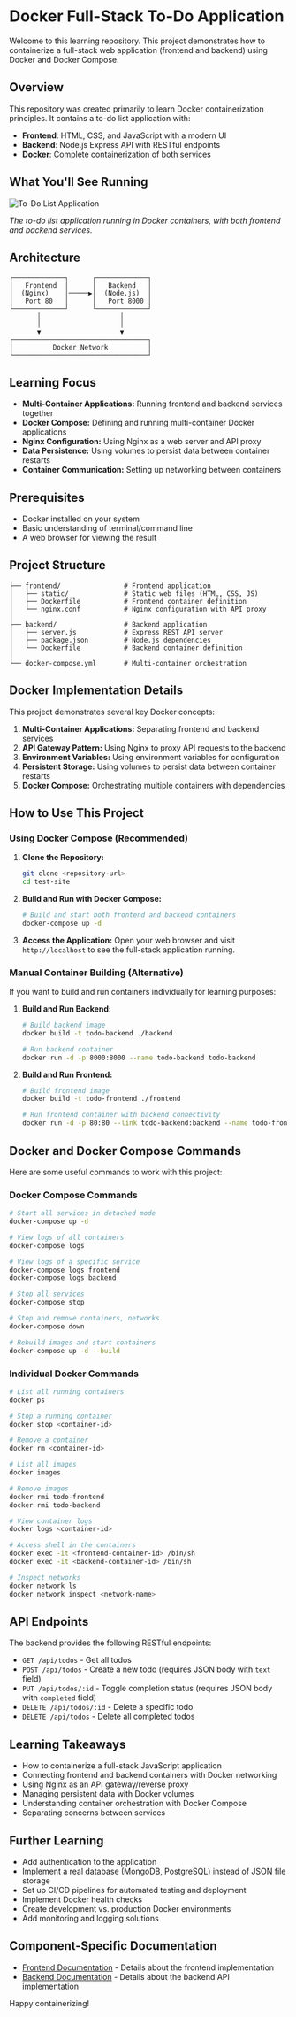 # Docker Full-Stack To-Do Application

Welcome to this learning repository. This project demonstrates how to containerize a full-stack web application (frontend and backend) using Docker and Docker Compose.

## Overview

This repository was created primarily to learn Docker containerization principles. It contains a to-do list application with:
- **Frontend**: HTML, CSS, and JavaScript with a modern UI
- **Backend**: Node.js Express API with RESTful endpoints
- **Docker**: Complete containerization of both services

## What You'll See Running

![To-Do List Application](frontend/public/readme/test-site-demo.png)

*The to-do list application running in Docker containers, with both frontend and backend services.*

## Architecture

```
┌─────────────┐      ┌─────────────┐
│   Frontend  │      │   Backend   │
│  (Nginx)    │─────▶│  (Node.js)  │
│   Port 80   │      │   Port 8000 │
└─────────────┘      └─────────────┘
       │                    │
       │                    │
       ▼                    ▼
┌──────────────────────────────────┐
│          Docker Network          │
└──────────────────────────────────┘
```

## Learning Focus

- **Multi-Container Applications:** Running frontend and backend services together
- **Docker Compose:** Defining and running multi-container Docker applications
- **Nginx Configuration:** Using Nginx as a web server and API proxy
- **Data Persistence:** Using volumes to persist data between container restarts
- **Container Communication:** Setting up networking between containers

## Prerequisites

- Docker installed on your system
- Basic understanding of terminal/command line
- A web browser for viewing the result

## Project Structure

```
├── frontend/                # Frontend application
│   ├── static/              # Static web files (HTML, CSS, JS)
│   ├── Dockerfile           # Frontend container definition
│   └── nginx.conf           # Nginx configuration with API proxy
│
├── backend/                 # Backend application
│   ├── server.js            # Express REST API server
│   ├── package.json         # Node.js dependencies
│   └── Dockerfile           # Backend container definition
│
└── docker-compose.yml       # Multi-container orchestration
```

## Docker Implementation Details

This project demonstrates several key Docker concepts:

1. **Multi-Container Applications:** Separating frontend and backend services
2. **API Gateway Pattern:** Using Nginx to proxy API requests to the backend
3. **Environment Variables:** Using environment variables for configuration
4. **Persistent Storage:** Using volumes to persist data between container restarts
5. **Docker Compose:** Orchestrating multiple containers with dependencies

## How to Use This Project

### Using Docker Compose (Recommended)

1. **Clone the Repository:**
    ```bash
    git clone <repository-url>
    cd test-site
    ```

2. **Build and Run with Docker Compose:**
    ```bash
    # Build and start both frontend and backend containers
    docker-compose up -d
    ```

3. **Access the Application:**
    Open your web browser and visit `http://localhost` to see the full-stack application running.

### Manual Container Building (Alternative)

If you want to build and run containers individually for learning purposes:

1. **Build and Run Backend:**
    ```bash
    # Build backend image
    docker build -t todo-backend ./backend
    
    # Run backend container
    docker run -d -p 8000:8000 --name todo-backend todo-backend
    ```

2. **Build and Run Frontend:**
    ```bash
    # Build frontend image
    docker build -t todo-frontend ./frontend
    
    # Run frontend container with backend connectivity
    docker run -d -p 80:80 --link todo-backend:backend --name todo-frontend todo-frontend
    ```

## Docker and Docker Compose Commands

Here are some useful commands to work with this project:

### Docker Compose Commands

```bash
# Start all services in detached mode
docker-compose up -d

# View logs of all containers
docker-compose logs

# View logs of a specific service
docker-compose logs frontend
docker-compose logs backend

# Stop all services
docker-compose stop

# Stop and remove containers, networks
docker-compose down

# Rebuild images and start containers
docker-compose up -d --build
```

### Individual Docker Commands

```bash
# List all running containers
docker ps

# Stop a running container
docker stop <container-id>

# Remove a container
docker rm <container-id>

# List all images
docker images

# Remove images
docker rmi todo-frontend
docker rmi todo-backend

# View container logs
docker logs <container-id>

# Access shell in the containers
docker exec -it <frontend-container-id> /bin/sh
docker exec -it <backend-container-id> /bin/sh

# Inspect networks
docker network ls
docker network inspect <network-name>
```

## API Endpoints

The backend provides the following RESTful endpoints:

- `GET /api/todos` - Get all todos
- `POST /api/todos` - Create a new todo (requires JSON body with `text` field)
- `PUT /api/todos/:id` - Toggle completion status (requires JSON body with `completed` field)
- `DELETE /api/todos/:id` - Delete a specific todo
- `DELETE /api/todos` - Delete all completed todos

## Learning Takeaways

- How to containerize a full-stack JavaScript application
- Connecting frontend and backend containers with Docker networking
- Using Nginx as an API gateway/reverse proxy
- Managing persistent data with Docker volumes
- Understanding container orchestration with Docker Compose
- Separating concerns between services

## Further Learning

- Add authentication to the application
- Implement a real database (MongoDB, PostgreSQL) instead of JSON file storage
- Set up CI/CD pipelines for automated testing and deployment
- Implement Docker health checks
- Create development vs. production Docker environments
- Add monitoring and logging solutions

## Component-Specific Documentation

- [Frontend Documentation](frontend/README.md) - Details about the frontend implementation
- [Backend Documentation](backend/README.md) - Details about the backend API implementation

Happy containerizing!